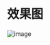 # 效果图
![image](https://github.com/kangdongpu/TabViewPagerIndicator-master/blob/master/PagerIndicator.gif/?imageMogr2/auto-orient/strip%7CimageView2/2/w/300)

     
      

